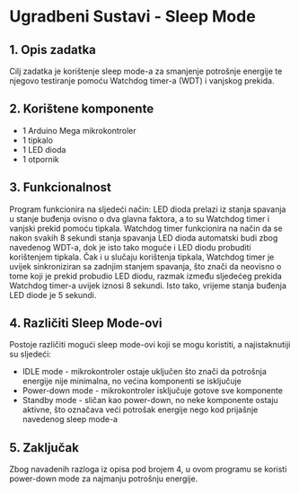 # Ugradbeni Sustavi - Sleep Mode

## 1. Opis zadatka
Cilj zadatka je korištenje sleep mode-a za smanjenje potrošnje energije te njegovo testiranje pomoću Watchdog timer-a (WDT) i vanjskog prekida.

## 2. Korištene komponente
- 1 Arduino Mega mikrokontroler
- 1 tipkalo
- 1 LED dioda
- 1 otpornik

## 3. Funkcionalnost
Program funkcionira na sljedeći način: LED dioda prelazi iz stanja spavanja u stanje buđenja ovisno o dva glavna faktora, a to su Watchdog timer i vanjski prekid pomoću tipkala. Watchdog timer funkcionira na način da se nakon svakih 8 sekundi stanja spavanja LED dioda automatski budi zbog navedenog WDT-a, dok je isto tako moguće i LED diodu probuditi korištenjem tipkala. Čak i u slučaju korištenja tipkala, Watchdog timer je uvijek sinkroniziran sa zadnjim stanjem spavanja, što znači da neovisno o tome koji je prekid probudio LED diodu, razmak između sljedećeg prekida Watchdog timer-a uvijek iznosi 8 sekundi. Isto tako, vrijeme stanja buđenja LED diode je 5 sekundi.

## 4. Različiti Sleep Mode-ovi
Postoje različiti mogući sleep mode-ovi koji se mogu koristiti, a najistaknutiji su sljedeći:
- IDLE mode - mikrokontroler ostaje uključen što znači da potrošnja energije nije minimalna, no većina komponenti se isključuje
- Power-down mode - mikrokontroler isključuje gotove sve komponente
- Standby mode - sličan kao power-down, no neke komponente ostaju aktivne, što označava veći potrošak energije nego kod prijašnje navedenog sleep mode-a

## 5. Zaključak
Zbog navadenih razloga iz opisa pod brojem 4, u ovom programu se koristi power-down mode za najmanju potrošnju energije.
